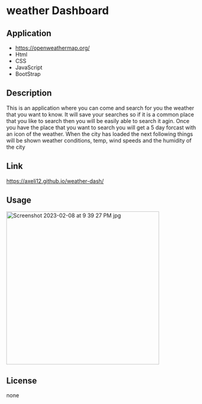 # weather Dashboard

## Application
* https://openweathermap.org/
* Html
* CSS
* JavaScript
* BootStrap

## Description
This is an application where you can come and search for you the weather that you want to know. It will save your searches so if it is a common place that you like to search then you will be easily able to search it agin. Once you have the place that you want to search you will get a 5 day forcast with an icon of the weather. When the city has loaded the next following things will be shown weather conditions, temp, wind speeds and the humidity of the city

## Link
https://axeli12.github.io/weather-dash/
## Usage
<img width="400" alt="Screenshot 2023-02-08 at 9 39 27 PM jpg" src="https://user-images.githubusercontent.com/103465115/217720022-5e20ef28-cd31-43bd-927f-196388879c7e.png">

## License 
none
